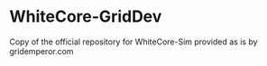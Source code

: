 WhiteCore-GridDev
=================

Copy of the official repository for WhiteCore-Sim provided as is by gridemperor.com
